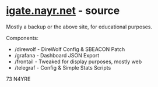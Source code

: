 # [igate.nayr.net](https://igate.nayr.net) - source
Mostly a backup or the above site, for educational purposes.

Components:
 * /direwolf - DireWolf Config & SBEACON Patch 
 * /grafana - Dashboard JSON Export
 * /frontail - Tweaked for display purposes, mostly web
 * /telegraf - Config & Simple Stats Scripts

73 N4YRE
